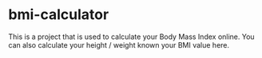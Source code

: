 # bmi-calculator 
This is a project that is used to calculate your Body Mass Index online.
You can also calculate your height / weight known your BMI value here.